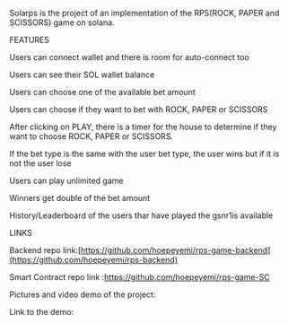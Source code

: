 Solarps is the project of an implementation of the RPS(ROCK, PAPER and SCISSORS) game on solana.

FEATURES

Users can connect wallet and there is room for auto-connect too 

Users can see their SOL wallet balance

Users can choose one of the available bet amount

Users can choose if they want to bet with ROCK, PAPER or SCISSORS

After clicking on PLAY, there is a timer for the house to determine if they want to choose ROCK, PAPER or SCISSORS.

If the bet type is the same with the user bet type, the user wins but if it is not the user lose

Users can play unlimited game

Winners get double of the bet amount 

History/Leaderboard of the users thar have played the gsnr1is available 

   LINKS
   
   Backend repo link:[https://github.com/hoepeyemi/rps-game-backend](https://github.com/hoepeyemi/rps-backend)

   
   Smart Contract repo link :https://github.com/hoepeyemi/rps-game-SC

   
   Pictures and video demo of the project:

   Link to the demo:
